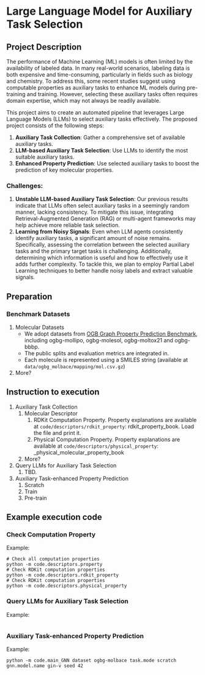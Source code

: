# Large Language Model for Auxiliary Task Selection

## Project Description

The performance of Machine Learning (ML) models is often limited by the availability of labeled data. 
In many real-world scenarios, labeling data is both expensive and time-consuming, particularly 
in fields such as biology and chemistry. 
To address this, some recent studies suggest using computable properties as auxiliary tasks to 
enhance ML models during pre-training and training. 
However, selecting these auxiliary tasks often requires domain expertise, which may not always 
be readily available.

This project aims to create an automated pipeline that leverages Large Language Models (LLMs) 
to select auxiliary tasks effectively. 
The proposed project consists of the following steps:
1. **Auxiliary Task Collection**: 
   Gather a comprehensive set of available auxiliary tasks.
2. **LLM-based Auxiliary Task Selection**:
   Use LLMs to identify the most suitable auxiliary tasks.
3. **Enhanced Property Prediction**: 
   Use selected auxiliary tasks to boost the prediction of key molecular properties. 

### Challenges:

1. **Unstable LLM-based Auxiliary Task Selection**:
   Our previous results indicate that LLMs often select auxiliary tasks in a seemingly random manner, 
   lacking consistency. 
   To mitigate this issue, integrating Retrieval-Augmented Generation (RAG) or 
   multi-agent frameworks may help achieve more reliable task selection.
2. **Learning from Noisy Signals**: 
   Even when LLM agents consistently identify auxiliary tasks, a significant amount of noise remains. 
   Specifically, assessing the correlation between the selected auxiliary tasks and the primary 
   target tasks is challenging. 
   Additionally, determining which information is useful and how to effectively use it adds further complexity. 
   To tackle this, we plan to employ Partial Label Learning techniques to better handle noisy labels 
   and extract valuable signals.


## Preparation

### Benchmark Datasets

1. Molecular Datasets
   - We adopt datasets from [OGB Graph Property Prediction Benchmark](https://ogb.stanford.edu/docs/graphprop/), including ogbg-mollipo, ogbg-molesol, ogbg-moltox21 and ogbg-bbbp.
   - The public splits and evaluation metrics are integrated in. 
   - Each molecule is represented using a SMILES string (available at `data/ogbg_molbace/mapping/mol.csv.gz`)
2. More?


## Instruction to execution

1. Auxiliary Task Collection
   1. Molecular Descriptor
      1. RDKit Computation Property. 
         Property explanations are available at `code/descriptors/rdkit_property`: rdkit_property_book. 
         Load the file and print it. 
      2. Physical Computation Property. 
         Property explanations are available at `code/descriptors/physical_property`: _physical_molecular_property_book
   2. More?
2. Query LLMs for Auxiliary Task Selection
   1. TBD. 
3. Auxiliary Task-enhanced Property Prediction
   1. Scratch
   2. Train
   3. Pre-train


## Example execution code

### Check Computation Property
Example: 
```
# Check all computation properties
python -m code.descriptors.property
# Check RDKit computation properties
python -m code.descriptors.rdkit_property
# Check RDKit computation properties
python -m code.descriptors.physical_property
```

### Query LLMs for Auxiliary Task Selection
Example: 
```
```

### Auxiliary Task-enhanced Property Prediction
Example: 
```
python -m code.main_GNN dataset ogbg-molbace task.mode scratch gnn.model.name gin-v seed 42
```